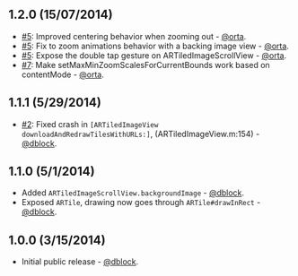 ## 1.2.0 (15/07/2014)

* [#5](https://github.com/dblock/ARTiledImageView/issues/5): Improved centering behavior when zooming out - [@orta](https://github.com/orta).
* [#5](https://github.com/dblock/ARTiledImageView/issues/5): Fix to zoom animations behavior with a backing image view - [@orta](https://github.com/orta).
* [#5](https://github.com/dblock/ARTiledImageView/issues/5): Expose the double tap gesture on ARTiledImageScrollView - [@orta](https://github.com/orta).
* [#7](https://github.com/dblock/ARTiledImageView/issues/7): Make setMaxMinZoomScalesForCurrentBounds work based on contentMode - [@orta](https://github.com/orta).

## 1.1.1 (5/29/2014)

* [#2](https://github.com/dblock/ARTiledImageView/issues/2): Fixed crash in `[ARTiledImageView downloadAndRedrawTilesWithURLs:]`, (ARTiledImageView.m:154) - [@dblock](https://github.com/dblock).

## 1.1.0 (5/1/2014)

* Added `ARTiledImageScrollView.backgroundImage` - [@dblock](https://github.com/dblock).
* Exposed `ARTile`, drawing now goes through `ARTile#drawInRect` - [@dblock](https://github.com/dblock).

## 1.0.0 (3/15/2014)

* Initial public release - [@dblock](https://github.com/dblock).
